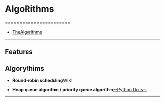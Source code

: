 # AlgoRithms
=======================


- [TheAlgorithms](https://github.com/TheAlgorithms/Python)

-----------------------------------------------------------------------------------------------------

## Features


## Algorythims

- **Round-robin scheduling**[WIKI](https://en.wikipedia.org/wiki/Round-robin_scheduling)

- **Heap queue algorithm / priority queue algorithm**[--Python Docs--](https://docs.python.org/3/library/heapq.html#heapq.nsmallest)



-----------------------------------------------------------------------------------------------------